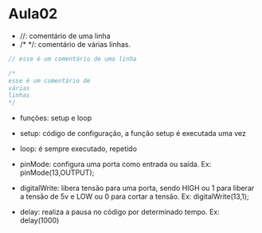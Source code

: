 # Aula02
- //: comentário de uma linha
- /* */: comentário de várias linhas.
```c
// esse é um comentário de uma linha

/*
esse é um comentário de 
várias 
linhas
*/
```

- funções: setup e loop
- setup: código de configuração, a função setup é executada uma vez
- loop: é sempre executado, repetido

- pinMode: configura uma porta como entrada ou saída. Ex: pinMode(13,OUTPUT);
- digitalWrite: libera tensão para uma porta, sendo HIGH ou 1 para liberar a tensão de 5v e LOW ou 0 para cortar a tensão. Ex: digitalWrite(13,1);
- delay: realiza a pausa no código por determinado tempo. Ex: delay(1000)


